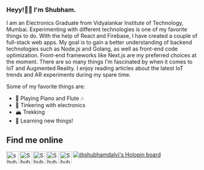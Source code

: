### Heyy!👋🏻 I'm Shubham.

I am an Electronics Graduate from Vidyalankar Institute of Technology, Mumbai. Experimenting with different technologies is one of my favorite things to do. With the help of React and Firebase, I have created a couple of full-stack web apps. My goal is to gain a better understanding of backend technologies such as Node.js and Golang, as well as front-end code optimization. Front-end frameworks like Next.js are my preferred choices at the moment. There are so many things I'm fascinated by when it comes to IoT and Augmented Reality. I enjoy reading articles about the latest IoT trends and AR experiments during my spare time.

Some of my favorite things are:

- 🎹 Playing Piano and Flute 🎶
- 🔌 Tinkering with electronics
- 🏔 Trekking
- 🧐 Learning new things!

## Find me online

[<img align="left" alt="shubhamdalvi.in" width="32px" src="https://img.icons8.com/ultraviolet/40/000000/domain.png" />][website]
[<img align="left" alt="Shubham's LinkedIn" width="32px" src="https://img.icons8.com/fluency/48/000000/linkedin.png" />][linkedin]
[<img align="left" alt="Shubham Dalvi Youtube Channel" width="32px" src="https://img.icons8.com/color/48/000000/youtube-play.png" />][youtube]
[<img align="left" alt="Shubham's Twitter" width="32px" src="https://img.icons8.com/color/48/000000/twitter--v1.png" />][twitter]
[<img align="left" alt="Shubham's Github" width="32px" src="https://img.icons8.com/fluency/48/000000/github.png" />][github]

[website]: https://shubhamdalvi.in
[linkedin]: https://www.linkedin.com/in/shubham-dalvi-a569751ab/
[youtube]: https://www.youtube.com/channel/UCEePnj6n4_LaiGfoF6eqwtQ
[twitter]: https://twitter.com/Shubham_d_137
[github]: https://github.com/codermoderSD

[![@shubhamdalvi's Holopin board](https://holopin.io/api/user/board?user=shubhamdalvi)](https://holopin.io/@shubhamdalvi)

